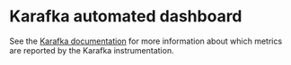 # Karafka automated dashboard

See the [Karafka documentation](https://karafka.io/docs/Monitoring-and-logging/#appsignal-metrics-and-error-tracking) for more information about which metrics are reported by the Karafka instrumentation.
